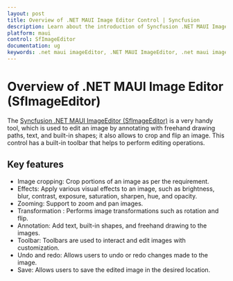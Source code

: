 ```yaml
---
layout: post
title: Overview of .NET MAUI Image Editor Control | Syncfusion
description: Learn about the introduction of Syncfusion .NET MAUI ImageEditor(SfImageEditor) control, its basic features, and the functionalities of imageeditor.
platform: maui
control: SfImageEditor
documentation: ug
keywords: .net maui imageEditor, .NET MAUI ImageEditor, .net maui image editing, image view maui.
---
```


# Overview of .NET MAUI Image Editor (SfImageEditor)

The [Syncfusion .NET MAUI ImageEditor (SfImageEditor)](https://www.syncfusion.com/maui-controls/maui-image-editor) is a very handy tool, which is used to edit an image by annotating with freehand drawing paths, text, and built-in shapes; it also allows to crop and flip an image. This control has a built-in toolbar that helps to perform editing operations.

## Key features
 * Image cropping: Crop portions of an image as per the requirement.
 * Effects: Apply various visual effects to an image, such as brightness, blur, contrast, exposure, saturation, sharpen, hue, and opacity.
 * Zooming: Support to zoom and pan images.
 * Transformation : Performs image transformations such as rotation and flip.
 * Annotation: Add text, built-in shapes, and freehand drawing to the images.
 * Toolbar: Toolbars are used to interact and edit images with customization.
 * Undo and redo: Allows users to undo or redo changes made to the image.
 * Save: Allows users to save the edited image in the desired location.
